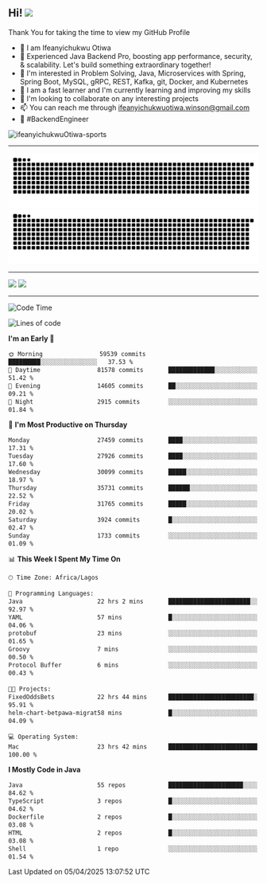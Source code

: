 <!-- BLOG-POST-LIST:START --><!-- BLOG-POST-LIST:END -->

## Hi! <img src="https://media.giphy.com/media/hvRJCLFzcasrR4ia7z/giphy.gif" width="4%"> 

Thank You for taking the time to view my GitHub Profile

- 👋 I am Ifeanyichukwu Otiwa
- 🚀 Experienced Java Backend Pro, boosting app performance, security, & scalability. Let's build something extraordinary together!
- 👀 I'm interested in Problem Solving, Java, Microservices with Spring, Spring Boot, MySQL, gRPC, REST, Kafka, git, Docker, and Kubernetes
- 🌱 I am a fast learner and I'm currently learning and improving my skills
- 💞️ I'm looking to collaborate on any interesting projects
- 📫 You can reach me through ifeanyichukwuotiwa.winson@gmail.com
- 🚀 #BackendEngineer

<p align="left" marginTop="10px"> <img src="https://komarev.com/ghpvc/?username=ifeanyichukwuOtiwa-sports&label=Profile%20views&color=0e75b6&style=for-the-badge" alt="ifeanyichukwuOtiwa-sports" /> </p>

***

<!--🐍📈SNAKEGRAPH / 🌐WEBSITE: https://github.com/Platane/snk -->
![github contribution grid snake animation](https://raw.githubusercontent.com/ifeanyichukwuOtiwa-sports/ifeanyichukwuOtiwa-sports/output/github-contribution-grid-snake-dark.svg#gh-dark-mode-only)![github contribution grid snake animation](https://raw.githubusercontent.com/ifeanyichukwuOtiwa-sports/ifeanyichukwuOtiwa-sports/output/github-contribution-grid-snake.svg#gh-light-mode-only)

***

<p float="left">
  <img float="left" src="https://github-readme-stats.vercel.app/api?username=ifeanyichukwuOtiwa-sports&count_private=true&include_all_commits=true&theme=react&show_icons=true" />
  <img float="right" src="https://github-readme-stats.vercel.app/api/top-langs/?username=ifeanyichukwuOtiwa-sports&layout=compact&show_icons=true&theme=react" /> 
</p>

***



<!--START_SECTION:waka-->
![Code Time](http://img.shields.io/badge/Code%20Time-3%2C600%20hrs%2038%20mins-blue)

![Lines of code](https://img.shields.io/badge/From%20Hello%20World%20I%27ve%20Written-44.6%20million%20lines%20of%20code-blue)

**I'm an Early 🐤** 

```text
🌞 Morning                59539 commits       █████████░░░░░░░░░░░░░░░░   37.53 % 
🌆 Daytime                81578 commits       █████████████░░░░░░░░░░░░   51.42 % 
🌃 Evening                14605 commits       ██░░░░░░░░░░░░░░░░░░░░░░░   09.21 % 
🌙 Night                  2915 commits        ░░░░░░░░░░░░░░░░░░░░░░░░░   01.84 % 
```
📅 **I'm Most Productive on Thursday** 

```text
Monday                   27459 commits       ████░░░░░░░░░░░░░░░░░░░░░   17.31 % 
Tuesday                  27926 commits       ████░░░░░░░░░░░░░░░░░░░░░   17.60 % 
Wednesday                30099 commits       █████░░░░░░░░░░░░░░░░░░░░   18.97 % 
Thursday                 35731 commits       ██████░░░░░░░░░░░░░░░░░░░   22.52 % 
Friday                   31765 commits       █████░░░░░░░░░░░░░░░░░░░░   20.02 % 
Saturday                 3924 commits        █░░░░░░░░░░░░░░░░░░░░░░░░   02.47 % 
Sunday                   1733 commits        ░░░░░░░░░░░░░░░░░░░░░░░░░   01.09 % 
```


📊 **This Week I Spent My Time On** 

```text
🕑︎ Time Zone: Africa/Lagos

💬 Programming Languages: 
Java                     22 hrs 2 mins       ███████████████████████░░   92.97 % 
YAML                     57 mins             █░░░░░░░░░░░░░░░░░░░░░░░░   04.06 % 
protobuf                 23 mins             ░░░░░░░░░░░░░░░░░░░░░░░░░   01.65 % 
Groovy                   7 mins              ░░░░░░░░░░░░░░░░░░░░░░░░░   00.50 % 
Protocol Buffer          6 mins              ░░░░░░░░░░░░░░░░░░░░░░░░░   00.43 % 

🐱‍💻 Projects: 
FixedOddsBets            22 hrs 44 mins      ████████████████████████░   95.91 % 
helm-chart-betpawa-migrat58 mins             █░░░░░░░░░░░░░░░░░░░░░░░░   04.09 % 

💻 Operating System: 
Mac                      23 hrs 42 mins      █████████████████████████   100.00 % 
```

**I Mostly Code in Java** 

```text
Java                     55 repos            █████████████████████░░░░   84.62 % 
TypeScript               3 repos             █░░░░░░░░░░░░░░░░░░░░░░░░   04.62 % 
Dockerfile               2 repos             █░░░░░░░░░░░░░░░░░░░░░░░░   03.08 % 
HTML                     2 repos             █░░░░░░░░░░░░░░░░░░░░░░░░   03.08 % 
Shell                    1 repo              ░░░░░░░░░░░░░░░░░░░░░░░░░   01.54 % 
```




 Last Updated on 05/04/2025 13:07:52 UTC
<!--END_SECTION:waka-->

<!--
<p align="center">
![trophy](https://github-profile-trophy.vercel.app/?username=ifeanyichukwuOtiwa-sports&theme=onedark) (https://github.com/ryo-ma/github-profile-trophy)
</p>
-->

<!---
ifeanyi-otiwa/ifeanyi-otiwa is a ✨ special ✨ repository because its `README.md` (this file) appears on your GitHub profile.
You can click the Preview link to take a look at your changes.
--->
